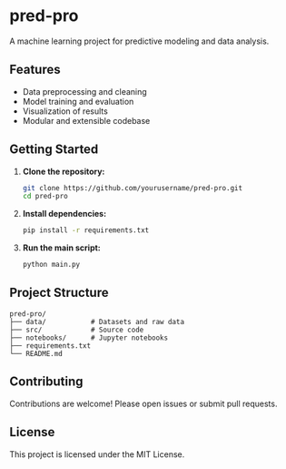 

# pred-pro

A machine learning project for predictive modeling and data analysis.

## Features

- Data preprocessing and cleaning
- Model training and evaluation
- Visualization of results
- Modular and extensible codebase

## Getting Started

1. **Clone the repository:**
    ```bash
    git clone https://github.com/yourusername/pred-pro.git
    cd pred-pro
    ```

2. **Install dependencies:**
    ```bash
    pip install -r requirements.txt
    ```

3. **Run the main script:**
    ```bash
    python main.py
    ```

## Project Structure

```
pred-pro/
├── data/           # Datasets and raw data
├── src/            # Source code
├── notebooks/      # Jupyter notebooks
├── requirements.txt
└── README.md
```

## Contributing

Contributions are welcome! Please open issues or submit pull requests.

## License

This project is licensed under the MIT License.
